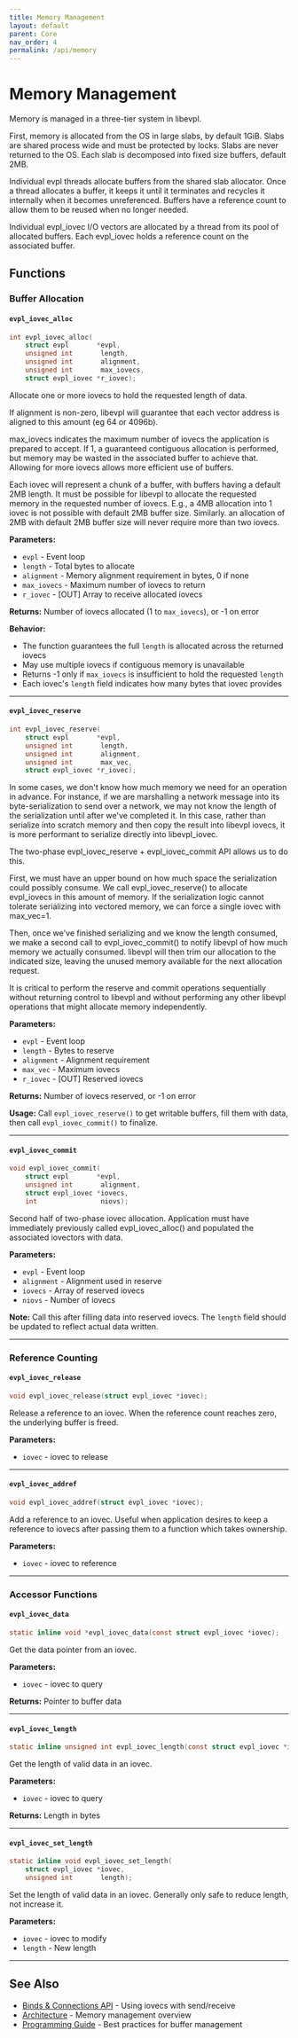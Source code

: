 ```yaml
---
title: Memory Management
layout: default
parent: Core
nav_order: 4
permalink: /api/memory
---
```


# Memory Management

Memory is managed in a three-tier system in libevpl.

First, memory is allocated from the OS in large slabs, by default 1GiB.   Slabs are shared process wide and must be protected by locks.  Slabs are never returned to the OS.   Each slab is decomposed into fixed size buffers, default 2MB.

Individual evpl threads allocate buffers from the shared slab allocator.   Once a thread allocates a buffer, it keeps it until it terminates and recycles it internally when it becomes unreferenced.  Buffers have a reference count to allow them to be reused when no longer needed.

Individual evpl_iovec I/O vectors are allocated by a thread from its pool of allocated buffers.   Each evpl_iovec holds a reference count on the associated buffer. 

## Functions

### Buffer Allocation

#### `evpl_iovec_alloc`

```c
int evpl_iovec_alloc(
    struct evpl       *evpl,
    unsigned int       length,
    unsigned int       alignment,
    unsigned int       max_iovecs,
    struct evpl_iovec *r_iovec);
```

Allocate one or more iovecs to hold the requested length of data.

If alignment is non-zero, libevpl will guarantee that each vector address is aligned to this amount (eg 64 or 4096b).  

max_iovecs indicates the maximum number of iovecs the application is prepared to accept.  If 1, a guaranteed contiguous allocation is performed, but memory may be wasted in the associated buffer to achieve that.   Allowing for more iovecs allows more efficient use of buffers.

Each iovec will represent a chunk of a buffer, with buffers having a default 2MB length.   It must be possible for libevpl to allocate the requested memory in the requested number of iovecs.   E.g., a 4MB allocation into 1 iovec is not possible with default 2MB buffer size.  Similarly. an allocation of 2MB with default 2MB buffer size will never require more than two iovecs.


**Parameters:**
- `evpl` - Event loop
- `length` - Total bytes to allocate
- `alignment` - Memory alignment requirement in bytes, 0 if none
- `max_iovecs` - Maximum number of iovecs to return
- `r_iovec` - [OUT] Array to receive allocated iovecs

**Returns:** Number of iovecs allocated (1 to `max_iovecs`), or -1 on error

**Behavior:**
- The function guarantees the full `length` is allocated across the returned iovecs
- May use multiple iovecs if contiguous memory is unavailable
- Returns -1 only if `max_iovecs` is insufficient to hold the requested `length`
- Each iovec's `length` field indicates how many bytes that iovec provides

---

#### `evpl_iovec_reserve`

```c
int evpl_iovec_reserve(
    struct evpl       *evpl,
    unsigned int       length,
    unsigned int       alignment,
    unsigned int       max_vec,
    struct evpl_iovec *r_iovec);
```

In some cases, we don't know how much memory we need for an operation in advance.  For instance, if we are marshalling a network message into its byte-serialization to send over a network, we may not know the length of the serialization until after we've completed it.   In this case, rather than serialize into scratch memory and then copy the result into libevpl iovecs, it is more performant to serialize directly into libevpl_iovec.

The two-phase evpl_iovec_reserve + evpl_iovec_commit API allows us to do this.

First, we must have an upper bound on how much space the serialization could possibly consume.  We call evpl_iovec_reserve() to allocate evpl_iovecs in this amount of memory.  If the serialization logic cannot tolerate serializing into vectored memory, we can force a single iovec with max_vec=1.

Then, once we've finished serializing and we know the length consumed, we make a second call to evpl_iovec_commit() to notify libevpl of how much memory we actually consumed.  libevpl will then trim our allocation to the indicated size, leaving the unused memory available for the next allocation request.

It is critical to perform the reserve and commit operations sequentially without returning control to libevpl and without performing any other libevpl operations that might allocate memory independently.

**Parameters:**
- `evpl` - Event loop
- `length` - Bytes to reserve
- `alignment` - Alignment requirement
- `max_vec` - Maximum iovecs
- `r_iovec` - [OUT] Reserved iovecs

**Returns:** Number of iovecs reserved, or -1 on error

**Usage:** Call `evpl_iovec_reserve()` to get writable buffers, fill them with data, then call `evpl_iovec_commit()` to finalize.

---

#### `evpl_iovec_commit`

```c
void evpl_iovec_commit(
    struct evpl       *evpl,
    unsigned int       alignment,
    struct evpl_iovec *iovecs,
    int                niovs);
```

Second half of two-phase iovec allocation.   Application must have immediately previously called evpl_iovec_alloc() and populated the associated iovectors with data.

**Parameters:**
- `evpl` - Event loop
- `alignment` - Alignment used in reserve
- `iovecs` - Array of reserved iovecs
- `niovs` - Number of iovecs

**Note:** Call this after filling data into reserved iovecs. The `length` field should be updated to reflect actual data written.

---

### Reference Counting

#### `evpl_iovec_release`

```c
void evpl_iovec_release(struct evpl_iovec *iovec);
```

Release a reference to an iovec. When the reference count reaches zero, the underlying buffer is freed.

**Parameters:**
- `iovec` - iovec to release

---

#### `evpl_iovec_addref`

```c
void evpl_iovec_addref(struct evpl_iovec *iovec);
```

Add a reference to an iovec. Useful when application desires to keep a reference to iovecs after passing them to a function which takes ownership.

**Parameters:**
- `iovec` - iovec to reference

---

### Accessor Functions

#### `evpl_iovec_data`

```c
static inline void *evpl_iovec_data(const struct evpl_iovec *iovec);
```

Get the data pointer from an iovec.

**Parameters:**
- `iovec` - iovec to query

**Returns:** Pointer to buffer data

---

#### `evpl_iovec_length`

```c
static inline unsigned int evpl_iovec_length(const struct evpl_iovec *iovec);
```

Get the length of valid data in an iovec.

**Parameters:**
- `iovec` - iovec to query

**Returns:** Length in bytes

---

#### `evpl_iovec_set_length`

```c
static inline void evpl_iovec_set_length(
    struct evpl_iovec *iovec,
    unsigned int       length);
```

Set the length of valid data in an iovec.  Generally only safe to reduce length, not increase it.

**Parameters:**
- `iovec` - iovec to modify
- `length` - New length

---

## See Also

- [Binds & Connections API](/api/binds) - Using iovecs with send/receive
- [Architecture](/architecture) - Memory management overview
- [Programming Guide](/programming_guide) - Best practices for buffer management
